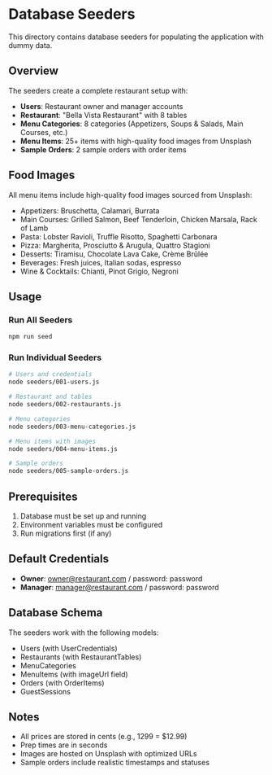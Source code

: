 # Database Seeders

This directory contains database seeders for populating the application with dummy data.

## Overview

The seeders create a complete restaurant setup with:

- **Users**: Restaurant owner and manager accounts
- **Restaurant**: "Bella Vista Restaurant" with 8 tables
- **Menu Categories**: 8 categories (Appetizers, Soups & Salads, Main Courses, etc.)
- **Menu Items**: 25+ items with high-quality food images from Unsplash
- **Sample Orders**: 2 sample orders with order items

## Food Images

All menu items include high-quality food images sourced from Unsplash:
- Appetizers: Bruschetta, Calamari, Burrata
- Main Courses: Grilled Salmon, Beef Tenderloin, Chicken Marsala, Rack of Lamb
- Pasta: Lobster Ravioli, Truffle Risotto, Spaghetti Carbonara
- Pizza: Margherita, Prosciutto & Arugula, Quattro Stagioni
- Desserts: Tiramisu, Chocolate Lava Cake, Crème Brûlée
- Beverages: Fresh juices, Italian sodas, espresso
- Wine & Cocktails: Chianti, Pinot Grigio, Negroni

## Usage

### Run All Seeders
```bash
npm run seed
```

### Run Individual Seeders
```bash
# Users and credentials
node seeders/001-users.js

# Restaurant and tables
node seeders/002-restaurants.js

# Menu categories
node seeders/003-menu-categories.js

# Menu items with images
node seeders/004-menu-items.js

# Sample orders
node seeders/005-sample-orders.js
```

## Prerequisites

1. Database must be set up and running
2. Environment variables must be configured
3. Run migrations first (if any)

## Default Credentials

- **Owner**: owner@restaurant.com / password: password
- **Manager**: manager@restaurant.com / password: password

## Database Schema

The seeders work with the following models:
- Users (with UserCredentials)
- Restaurants (with RestaurantTables)
- MenuCategories
- MenuItems (with imageUrl field)
- Orders (with OrderItems)
- GuestSessions

## Notes

- All prices are stored in cents (e.g., 1299 = $12.99)
- Prep times are in seconds
- Images are hosted on Unsplash with optimized URLs
- Sample orders include realistic timestamps and statuses
